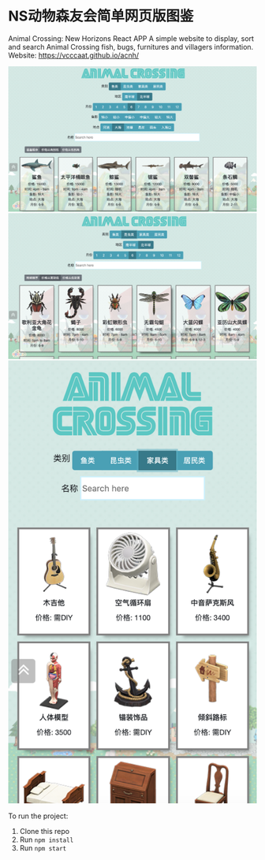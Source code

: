 
# NS动物森友会简单网页版图鉴
Animal Crossing: New Horizons React APP
A simple website to display, sort and search Animal Crossing fish, bugs, furnitures and villagers information.
Website: https://vcccaat.github.io/acnh/

![demo1](src/assets/fish-demo.jpg)
![demo2](src/assets/bugs-demo.jpg)
![demo3](src/assets/mobile-demo.jpg)

To run the project:
1. Clone this repo
2. Run `npm install`
3. Run `npm start`
